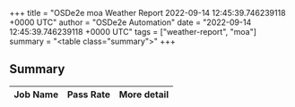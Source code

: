+++
title = "OSDe2e moa Weather Report 2022-09-14 12:45:39.746239118 +0000 UTC"
author = "OSDe2e Automation"
date = "2022-09-14 12:45:39.746239118 +0000 UTC"
tags = ["weather-report", "moa"]
summary = "<table class=\"summary\"></table>"
+++
## Summary

| Job Name | Pass Rate | More detail |
|----------|-----------|-------------|





